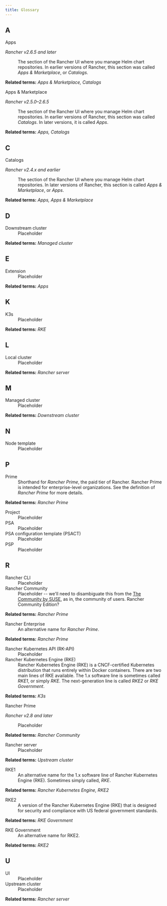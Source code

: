 ```yaml
---
title: Glossary
---
```


<!-- This page uses HTML definition list tags. dl indicates the start and end of a definition list. dt indicates for the defined term, and dd the definition. These will stay in place until we upgrade to Docusaurus 3 and are able to add the remark-definition-list plugin for native Markdown syntax. We are currently blocked as the plugin requires a handler that isn't currently exposed. See https://github.com/facebook/docusaurus/discussions/8743#discussioncomment-6085581 and https://github.com/facebook/docusaurus/pull/9674 -->

<head>
  <link rel="canonical" href="https://ranchermanager.docs.rancher.com/glossary"/>
</head>

## A

<dl>
    <dt>
        Apps
    </dt>
    <p>
        <em>Rancher v2.6.5 and later</em>
    </p>
    <dd>
        The section of the Rancher UI where you manage Helm chart repositories. In earlier versions of Rancher, this section was called <em>Apps & Marketplace</em>, or <em>Catalogs</em>.
    </dd>
    <p>
        <strong>Related terms:</strong> <em>Apps & Marketplace, Catalogs</em>
    </p>
    <dt>
        Apps & Marketplace
    </dt>
    <p>
        <em>Rancher v2.5.0–2.6.5</em>
    </p>
    <dd>
        The section of the Rancher UI where you manage Helm chart repositories. In earlier versions of Rancher, this section was called <em>Catalogs</em>. In later versions, it is called <em>Apps</em>.
    </dd>
    <p>
        <strong>Related terms:</strong> <em>Apps, Catalogs</em>
    </p>
</dl>

## C

<dl>
    <dt>
        Catalogs
    </dt>
    <p>
        <em>Rancher v2.4.x and earlier</em>
    </p>
    <dd>
        The section of the Rancher UI where you manage Helm chart repositories. In later versions of Rancher, this section is called <em>Apps & Marketplace</em>, or <em>Apps</em>.
    </dd>
    <p>
        <strong>Related terms:</strong> <em>Apps, Apps & Marketplace</em>
    </p>
</dl>

## D

<dl>
    <dt>
        Downstream cluster
    </dt>
    <dd>
        Placeholder 
    </dd>
    <p>
        <strong>Related terms:</strong> <em>Managed cluster</em>
    </p>
</dl>

## E

<dl>
    <dt>
        Extension
    </dt>
    <dd>
        Placeholder 
    </dd>
    <p>
        <strong>Related terms:</strong> <em>Apps</em>
    </p>
</dl>

## K

<dl>
    <dt>
        K3s
    </dt>
    <dd>
        Placeholder 
    </dd>
    <p>
        <strong>Related terms:</strong> <em>RKE</em>
    </p>
</dl>

## L

<dl>
    <dt>
        Local cluster
    </dt>
    <dd>
        Placeholder 
    </dd>
    <p>
        <strong>Related terms:</strong> <em>Rancher server</em>
    </p>
</dl>

## M

<dl>
    <dt>
        Managed cluster
    </dt>
    <dd>
        Placeholder
    </dd>
    <p>
        <strong>Related terms:</strong> <em>Downstream cluster</em>
    </p>
</dl>

## N

<dl>
    <dt>
        Node template
    </dt>
    <dd>
        Placeholder
    </dd>
</dl>

## P

<dl>
    <dt>
        Prime
    </dt>
    <dd>
        Shorthand for <em>Rancher Prime</em>, the paid tier of Rancher. Rancher Prime is intended for enterprise-level organizations. See the definition of <em>Rancher Prime</em> for more details.
    </dd>
    <p>
        <strong>Related terms:</strong> <em>Rancher Prime</em>
    </p>
    <dt>
        Project
    </dt>
    <dd>
        Placeholder 
    </dd>
    <dt>
        PSA
    </dt>
    <dd>
        Placeholder 
    </dd>
    <dt>
        PSA configuration template (PSACT)
    </dt>
    <dd>
        Placeholder 
    </dd>
    <dt>
        PSP
    </dt>
    <dd>
        Placeholder 
    </dd>
</dl>

## R

<dl>
    <dt>
        Rancher CLI
    </dt>
    <dd>
        Placeholder 
    </dd>
    <dt>
        Rancher Community
    </dt>
    <dd>
        Placeholder -- we'll need to disambiguate this from the <a href="https://www.rancher.com/community">The Community by SUSE</a>, as in, the community of users. Rancher Community Edition?
    </dd>
    <p>
        <strong>Related terms:</strong> <em>Rancher Prime</em>
    </p>
    <dt>
        Rancher Enterprise
    </dt>
    <dd>
        An alternative name for <em>Rancher Prime</em>. 
    </dd>
    <p>
        <strong>Related terms:</strong> <em>Rancher Prime</em>
    </p>
    <dt>
        Rancher Kubernetes API (RK-API)
    </dt>
    <dd>
        Placeholder 
    </dd>
    <dt>
        Rancher Kubernetes Engine (RKE)
    </dt>
    <dd>
        Rancher Kubernetes Engine (RKE) is a CNCF-certified Kubernetes distribution that runs entirely within Docker containers. There are two main lines of RKE available. The 1.x software line is sometimes called <em>RKE1</em>, or simply <em>RKE</em>. The next-generation line is called <em>RKE2</em> or <em>RKE Government</em>.
    </dd>
    <p>
        <strong>Related terms:</strong> <em>K3s</em>
    </p>
    <dt>
        Rancher Prime
    </dt>
    <p>
        <em>Rancher v2.8 and later</em>
    </p>
    <dd>
        Placeholder
    </dd>
    <p>
        <strong>Related terms:</strong> <em>Rancher Community</em>
    </p>
    <dt>
        Rancher server
    </dt>
    <dd>
        Placeholder 
    </dd>
    <p>
        <strong>Related terms:</strong> <em>Upstream cluster</em>
    </p>
    <dt>
        RKE1
    </dt>
    <dd>
        An alternative name for the 1.x software line of Rancher Kubernetes Engine (RKE). Sometimes simply called, <em>RKE</em>.
    </dd>
    <p>
        <strong>Related terms:</strong> <em>Rancher Kubernetes Engine, RKE2</em>
    </p>    
    <dt>
        RKE2
    </dt>
    <dd>
        A version of the Rancher Kubernetes Engine (RKE) that is designed for security and compliance with US federal government standards.
    </dd>
    <p>
        <strong>Related terms:</strong> <em>RKE Government</em>
    </p>
    <dt>
        RKE Government
    </dt>
    <dd>
        An alternative name for RKE2.
    </dd>
    <p>
        <strong>Related terms:</strong> <em>RKE2</em>
    </p>
</dl>

## U

<dl>
    <dt>
        UI
    </dt>
    <dd>
        Placeholder
    </dd>
    <dt>
        Upstream cluster
    </dt>
    <dd>
        Placeholder 
    </dd>
    <p>
        <strong>Related terms:</strong> <em>Rancher server</em>
    </p>
</dl>
